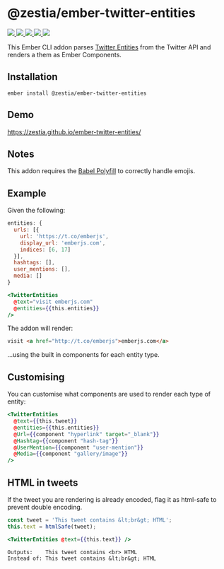 # @zestia/ember-twitter-entities

<p>
  <a href="http://travis-ci.org/zestia/ember-twitter-entities">
    <img src="https://travis-ci.org/zestia/ember-twitter-entities.svg?branch=master">
  </a>

  <a href="https://david-dm.org/zestia/ember-twitter-entities#badge-embed">
    <img src="https://david-dm.org/zestia/ember-twitter-entities.svg">
  </a>

  <a href="https://david-dm.org/zestia/ember-twitter-entities#dev-badge-embed">
    <img src="https://david-dm.org/zestia/ember-twitter-entities/dev-status.svg">
  </a>

  <a href="https://emberobserver.com/addons/@zestia/ember-twitter-entities">
    <img src="https://emberobserver.com/badges/-zestia-ember-twitter-entities.svg">
  </a>

  <img src="https://img.shields.io/badge/Ember-%3E%3D%203.16-brightgreen">
</p>

This Ember CLI addon parses [Twitter Entities](https://dev.twitter.com/overview/api/entities-in-twitter-objects) from the Twitter API and renders a them as Ember Components.

## Installation

```
ember install @zestia/ember-twitter-entities
```

## Demo

https://zestia.github.io/ember-twitter-entities/

## Notes

This addon requires the [Babel Polyfill](https://github.com/babel/ember-cli-babel#polyfill) to correctly handle emojis.

## Example

Given the following:

```javascript
entities: {
  urls: [{
    url: 'https://t.co/emberjs',
    display_url: 'emberjs.com',
    indices: [6, 17]
  }],
  hashtags: [],
  user_mentions: [],
  media: []
}
```

```handlebars
<TwitterEntities
  @text="visit emberjs.com"
  @entities={{this.entities}}
/>
```

The addon will render:

```html
visit <a href="http://t.co/emberjs">emberjs.com</a>
```

...using the built in components for each entity type.

## Customising

You can customise what components are used to render each type of entity:

```handlebars
<TwitterEntities
  @text={{this.tweet}}
  @entities={{this.entities}}
  @Url={{component "hyperlink" target="_blank"}}
  @Hashtag={{component "hash-tag"}}
  @UserMention={{component "user-mention"}}
  @Media={{component "gallery/image"}}
/>
```

## HTML in tweets

If the tweet you are rendering is already encoded, flag it as html-safe to prevent double encoding.

```javascript
const tweet = 'This tweet contains &lt;br&gt; HTML';
this.text = htmlSafe(tweet);
```

```handlebars
<TwitterEntities @text={{this.text}} />
```

```
Outputs:    This tweet contains <br> HTML
Instead of: This tweet contains &lt;br&gt; HTML
```
